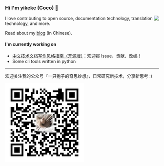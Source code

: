 <!--
**yikeke/yikeke** is a ✨ _special_ ✨ repository because its `README.md` (this file) appears on your GitHub profile.

Here are some ideas to get you started:

- 🔭 I’m currently working on ...
- 🌱 I’m currently learning ...
- 👯 I’m looking to collaborate on ...
- 🤔 I’m looking for help with ...
- 💬 Ask me about ...
- 📫 How to reach me: ...
- 😄 Pronouns: ...
- ⚡ Fun fact: ...
-->

### Hi I'm yikeke (Coco) 👋

<img align="right" src="https://github-readme-stats.vercel.app/api?username=yikeke&show_icons=true" />

I love contributing to open source, documentation technology, translation technology, and more.

Read about my [blog](https://cocoyi.online) (in Chinese).

#### I'm currently working on

- [中文技术文档写作风格指南（开源版）](https://zh-style-guide.readthedocs.io/)：欢迎报 Issue、贡献、改编！
- Some cli tools written in python

---
欢迎关注我的公众号『一只狍子的奇思妙想』，日常研究新技术，分享新思考 :)

![微信公众号二维码：一只狍子的奇思妙想](qrcode.jpg)
